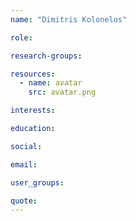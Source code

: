 ```yaml
---
name: "Dimitris Kolonelos"

role:

research-groups:

resources:
  - name: avatar
    src: avatar.png

interests:

education:

social:

email:

user_groups:

quote:
---
```

